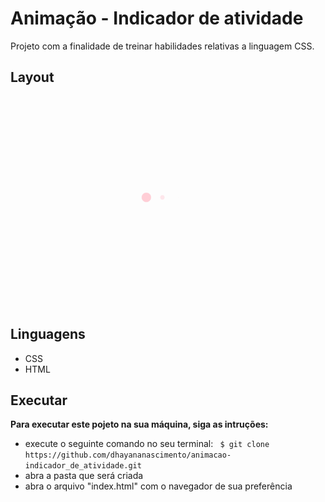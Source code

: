 # Animação - Indicador de atividade
Projeto com a finalidade de treinar habilidades relativas a linguagem CSS.

## Layout
<img src="./imagens/indicador.gif" alt= "gif indicador de atividade">     
        
## Linguagens
* CSS
* HTML

## Executar
**Para executar este pojeto na sua máquina, siga as intruções:**
* execute o seguinte comando no seu terminal: 
``` $ git clone https://github.com/dhayananascimento/animacao-indicador_de_atividade.git```
* abra a pasta que será  criada
* abra o arquivo "index.html" com o navegador de sua preferência
